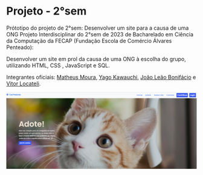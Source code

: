 # Projeto - 2°sem

Prótotipo do projeto de 2°sem: Desenvolver um site para a causa de uma ONG
Projeto Interdisciplinar do 2°sem de 2023 de Bacharelado em Ciência da Computação da FECAP (Fundação Escola de Comércio Álvares Penteado):

Desenvolver um site em prol da causa de uma ONG à escolha do grupo, utilizando HTML, CSS , JavaScript e SQL.

Integrantes oficiais: <a href="https://github.com/MathMoura18" target = "_blank">Matheus Moura</a>, <a href="https://github.com/yfk7" target = "_blank">Yago Kawauchi</a>, <a href="https://github.com/JoaoVitorLB" target = "_blank">João Leão Bonifácio</a> e <a href="https://github.com/vitorlocateli" target = "_blank">Vitor Locateli</a>.

<img src="./client/public/RMimg.png">